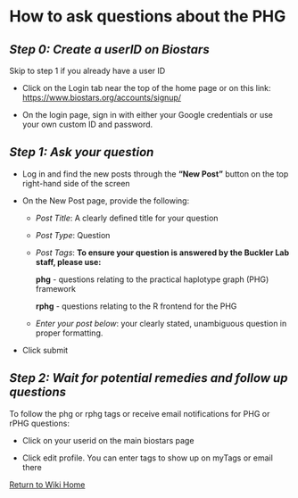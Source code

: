 # How to ask questions about the PHG

## *Step 0: Create a userID on Biostars*
Skip to step 1 if you already have a user ID

- Click on the Login tab near the top of the home page or on this link: https://www.biostars.org/accounts/signup/

- On the login page, sign in with either your Google credentials or use your own custom ID and password.

## *Step 1: Ask your question*

- Log in and find the new posts through the **“New Post”** button on the top right-hand side of the screen

- On the New Post page, provide the following:


	- *Post Title*: A clearly defined title for your question

	- *Post Type*: Question

	- *Post Tags*: **To ensure your question is answered by the Buckler Lab staff, please use:**

		**phg** - questions relating to the practical haplotype graph (PHG) framework
		
		**rphg** - questions relating to the R frontend for the PHG
	
	- *Enter your post below*: your clearly stated, unambiguous question in proper formatting.

- Click submit 

## *Step 2: Wait for potential remedies and follow up questions*

To follow the phg or rphg tags or receive email notifications for PHG or rPHG questions:

- Click on your userid on the main biostars page

- Click edit profile. You can enter tags to show up on myTags or email there


[Return to Wiki Home](../Home.md)